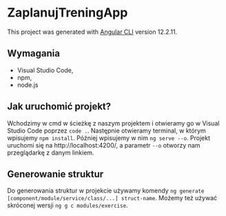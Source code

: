 # ZaplanujTreningApp

This project was generated with [Angular CLI](https://github.com/angular/angular-cli) version 12.2.11.

## Wymagania

- Visual Studio Code,
- npm,
- node.js

## Jak uruchomić projekt?

Wchodzimy w cmd w ścieżkę z naszym projektem i otwieramy go w Visual Studio Code poprzez `code .`. Następnie otwieramy terminal, w którym wpisujemy `npm install`. Później wpisujemy w nim `ng serve --o`. Projekt uruchomi się na http://localhost:4200/, a parametr `--o` otworzy nam przeglądarkę z danym linkiem.

## Generowanie struktur

Do generowania struktur w projekcie używamy komendy `ng generate [component/module/service/class/...] struct-name`. Możemy też używać skróconej wersji `ng g c modules/exercise`.
